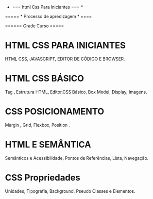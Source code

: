 * === html Css Para Iniciantes === *

===== * Processo de apredizagem  *  ====

 ====== Grade Curso  =====

 # HTML CSS PARA INICIANTES
 HTML CSS, JAVASCRIPT, EDITOR DE CÓDIGO E BROWSER.


 # HTML CSS BÁSICO
 Tag , Estrutura HTML, Editor,CSS Básico, Box Model, Display, Imagens.

 # CSS POSICIONAMENTO
 Margin , Grid, Flexbox, Position .


 # HTML E SEMÂNTICA 
Semânticos e Acessibilidade, Pontos de Referências, Lista, Navegação.

# CSS Propriedades
Unidades, Tipografia, Background, Pseudo Classes e Elementos.





